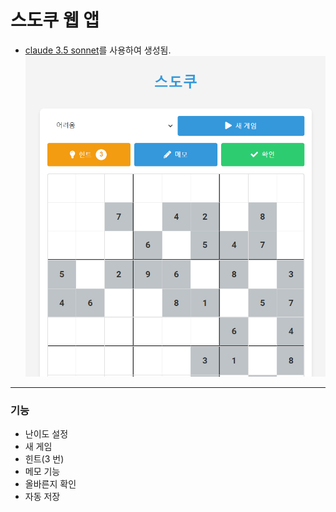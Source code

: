 # 스도쿠 웹 앱
- [claude 3.5 sonnet](https://www.anthropic.com/news/claude-3-5-sonnet)를 사용하여 생성됨.
![예제 이미지](example.png)
-------
### 기능
- 난이도 설정
- 새 게임
- 힌트(3 번)
- 메모 기능
- 올바른지 확인
- 자동 저장